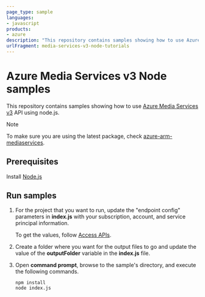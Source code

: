 ```yaml
---
page_type: sample
languages:
- javascript
products:
- azure
description: "This repository contains samples showing how to use Azure Media Services v3 API using node.js."
urlFragment: media-services-v3-node-tutorials
---
```


# Azure Media Services v3 Node samples

This repository contains samples showing how to use [Azure Media Services v3](https://docs.microsoft.com/azure/media-services/latest/media-services-overview) API using node.js. 

> [!NOTE]
> To make sure you are using the latest package, check [azure-arm-mediaservices](https://www.npmjs.com/package/azure-arm-mediaservices).

## Prerequisites

Install [Node.js](https://nodejs.org/en/download/)

## Run samples

1. For the project that you want to run, update the "endpoint config" parameters in **index.js** with your subscription, account, and service principal information.

    To get the values, follow [Access APIs](https://docs.microsoft.com/azure/media-services/latest/access-api-cli-how-to).
2. Create a folder where you want for the output files to go and update the value of the **outputFolder** variable in the **index.js** file.
3. Open **command prompt**, browse to the sample's directory, and execute the following commands.

    ```
    npm install 
    node index.js
    ```
